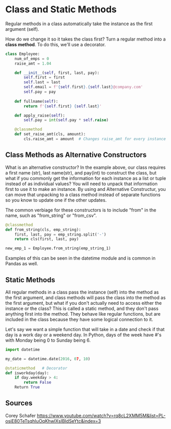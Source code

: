 # Class and Static Methods

Regular methods in a class automatically take the instance as the first argument (self).

How do we change it so it takes the class first? Turn a regular method into a **class method**. To do this, we'll use a decorator.

```python
class Employee:
    num_of_emps = 0
    raise_amt = 1.04

    def __init__(self, first, last, pay):
        self.first = first
        self.last = last
        self.email = f'{self.first}.{self.last}@company.com'
        self.pay = pay
    
    def fullname(self):
        return f'{self.first} {self.last}'

    def apply_raise(self):
        self.pay = int(self.pay * self.raise)

    @classmethod
    def set_raise_amt(cls, amount):
        cls.raise_amt = amount  # Changes raise_amt for every instance in class
```

## Class Methods as Alternative Constructors

What is an alternative constructor? In the example above, our class requires a first name (str), last name(str), and pay(int) to construct the class, but what if you commonly get the information for each instance as a list or tuple instead of as individual values? You will need to unpack that information first to use it to make an instance. By using and Alternative Constructur, you can move that unpacking to a class method instead of separate functions so you know to update one if the other updates.

The common verbiage for these constructors is to include "from" in the name, such as "from_string" or "from_csv".

```python
@classmethod
def from_string(cls, emp_string):
    first, last, pay = emp_string.split('-')
    return cls(first, last, pay)

new_emp_1 = Employee.from_string(emp_string_1)
```

Examples of this can be seen in the datetime module and is common in Pandas as well.

## Static Methods

All regular methods in a class pass the instance (self) into the method as the first argument, and class methods will pass the class into the method as the first argument, but what if you don't actually need to access either the instance or the class? This is called a static method, and they don't pass anything first into the method. They behave like regular functions, but are included in the class because they have some logical connection to it.

Let's say we want a simple function that will take in a date and check if that day is a work day or a weekend day. In Python, days of the week have #'s with Monday being 0 to Sunday being 6.

```python
import datetime

my_date = datetime.date(2016, 07, 10)

@staticmethod   # Decorator
def isworkday(day):
    if day.weekday > 4:
        return False
    Return True
```

## Sources

Corey Schafer
<https://www.youtube.com/watch?v=rq8cL2XMM5M&list=PL-osiE80TeTsqhIuOqKhwlXsIBIdSeYtc&index=3>
